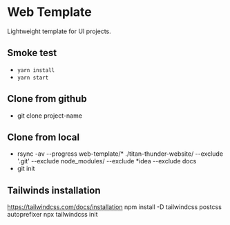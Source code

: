 # Web Template
Lightweight template for UI projects.

## Smoke test
- `yarn install`
- `yarn start`

## Clone from github
- git clone <repo url> project-name

## Clone from local
- rsync -av --progress web-template/* ./titan-thunder-website/ --exclude '.git' --exclude node_modules/ --exclude *idea --exclude docs
- git init

## Tailwinds installation
https://tailwindcss.com/docs/installation
npm install -D tailwindcss postcss autoprefixer
npx tailwindcss init